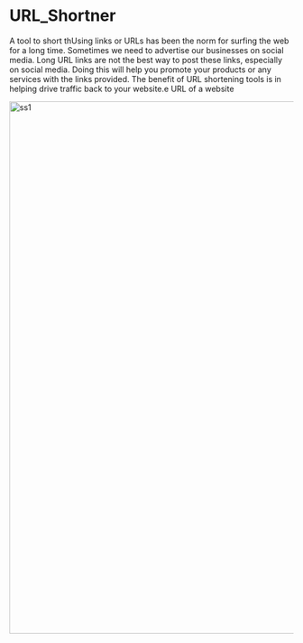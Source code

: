 # URL_Shortner
A tool to short thUsing links or URLs has been the norm for surfing the web for a long time. Sometimes we need to advertise our businesses on social media. Long URL links are not the best way to post these links, especially on social media. Doing this will help you promote your products or any services with the links provided.
The benefit of URL shortening tools is in helping drive traffic back to your website.e URL of a website

<img width="943" alt="ss1" src="https://github.com/exd35-avi/URL_Shortner/assets/117657367/de7de57c-67e1-4902-b32b-d442b0b3f1e2">
